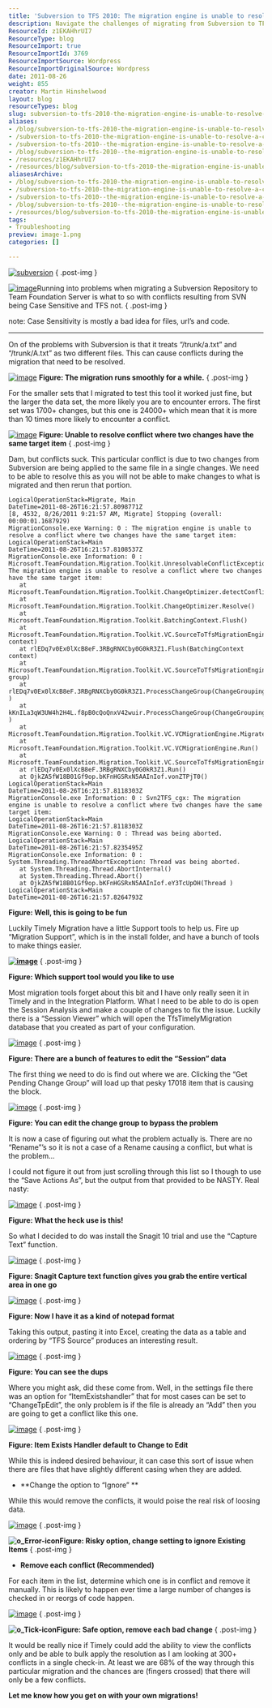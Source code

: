 ```yaml
---
title: 'Subversion to TFS 2010: The migration engine is unable to resolve a conflict where two changes have the same target item'
description: Navigate the challenges of migrating from Subversion to TFS 2010. Discover solutions for resolving conflicts and ensure a smooth transition for your projects.
ResourceId: z1EKAHhrUI7
ResourceType: blog
ResourceImport: true
ResourceImportId: 3769
ResourceImportSource: Wordpress
ResourceImportOriginalSource: Wordpress
date: 2011-08-26
weight: 855
creator: Martin Hinshelwood
layout: blog
resourceTypes: blog
slug: subversion-to-tfs-2010-the-migration-engine-is-unable-to-resolve-a-conflict-where-two-changes-have-the-same-target-item
aliases:
- /blog/subversion-to-tfs-2010-the-migration-engine-is-unable-to-resolve-a-conflict-where-two-changes-have-the-same-target-item
- /subversion-to-tfs-2010-the-migration-engine-is-unable-to-resolve-a-conflict-where-two-changes-have-the-same-target-item
- /subversion-to-tfs-2010--the-migration-engine-is-unable-to-resolve-a-conflict-where-two-changes-have-the-same-target-item
- /blog/subversion-to-tfs-2010--the-migration-engine-is-unable-to-resolve-a-conflict-where-two-changes-have-the-same-target-item
- /resources/z1EKAHhrUI7
- /resources/blog/subversion-to-tfs-2010-the-migration-engine-is-unable-to-resolve-a-conflict-where-two-changes-have-the-same-target-item
aliasesArchive:
- /blog/subversion-to-tfs-2010-the-migration-engine-is-unable-to-resolve-a-conflict-where-two-changes-have-the-same-target-item
- /subversion-to-tfs-2010-the-migration-engine-is-unable-to-resolve-a-conflict-where-two-changes-have-the-same-target-item
- /subversion-to-tfs-2010--the-migration-engine-is-unable-to-resolve-a-conflict-where-two-changes-have-the-same-target-item
- /blog/subversion-to-tfs-2010--the-migration-engine-is-unable-to-resolve-a-conflict-where-two-changes-have-the-same-target-item
- /resources/blog/subversion-to-tfs-2010-the-migration-engine-is-unable-to-resolve-a-conflict-where-two-changes-have-the-same-target-item
tags:
- Troubleshooting
preview: image-1.png
categories: []

---
```

[![subversion](images/subversion_thumb-17-17.png "subversion")](http://blog.hinshelwood.com/files/2011/08/subversion1.png)
{ .post-img }

[![image](images/image_thumb-1-1.png "image")](http://blog.hinshelwood.com/files/2011/08/image4.png)Running into problems when migrating a Subversion Repository to Team Foundation Server is what to so with conflicts resulting from SVN being Case Sensitive and TFS not.
{ .post-img }

note: Case Sensitivity is mostly a bad idea for files, url’s and code.

---

On of the problems with Subversion is that it treats “/trunk/a.txt” and “/trunk/A.txt” as two different files. This can cause conflicts during the migration that need to be resolved.

[![image](images/image_thumb1-2-2.png "image")](http://blog.hinshelwood.com/files/2011/08/image5.png) **Figure: The migration runs smoothly for a while.**
{ .post-img }

For the smaller sets that I migrated to test this tool it worked just fine, but the larger the data set, the more likely you are to encounter errors. The first set was 1700+ changes, but this one is 24000+ which mean that it is more than 10 times more likely to encounter a conflict.

[![image](images/image_thumb2-6-6.png "image")](http://blog.hinshelwood.com/files/2011/08/image6.png) **Figure: Unable to resolve conflict where two changes have the same target item**
{ .post-img }

Dam, but conflicts suck. This particular conflict is due to two changes from Subversion are being applied to the same file in a single changes. We need to be able to resolve this as you will not be able to make changes to what is migrated and then rerun that portion.

```
LogicalOperationStack=Migrate, Main
DateTime=2011-08-26T16:21:57.8098771Z
[8, 4532, 8/26/2011 9:21:57 AM, Migrate] Stopping (overall: 00:00:01.1687929)
MigrationConsole.exe Warning: 0 : The migration engine is unable to resolve a conflict where two changes have the same target item:
LogicalOperationStack=Main
DateTime=2011-08-26T16:21:57.8108537Z
MigrationConsole.exe Information: 0 : Microsoft.TeamFoundation.Migration.Toolkit.UnresolvableConflictException: The migration engine is unable to resolve a conflict where two changes have the same target item:
   at Microsoft.TeamFoundation.Migration.Toolkit.ChangeOptimizer.detectConflicts()
   at Microsoft.TeamFoundation.Migration.Toolkit.ChangeOptimizer.Resolve()
   at Microsoft.TeamFoundation.Migration.Toolkit.BatchingContext.Flush()
   at Microsoft.TeamFoundation.Migration.Toolkit.VC.SourceToTfsMigrationEngine.Flush(BatchingContext context)
   at rlEDq7v0Ex0lXcB8eF.3RBgRNXCby0G0kR3Z1.Flush(BatchingContext context)
   at Microsoft.TeamFoundation.Migration.Toolkit.VC.SourceToTfsMigrationEngine.ProcessChangeGroup(ChangeGrouping group)
   at rlEDq7v0Ex0lXcB8eF.3RBgRNXCby0G0kR3Z1.ProcessChangeGroup(ChangeGrouping )
   at kKnILa3qW3UW4h2H4L.f8pB0cQoQnxV42wuir.ProcessChangeGroup(ChangeGrouping )
   at Microsoft.TeamFoundation.Migration.Toolkit.VC.VCMigrationEngine.MigrateEach()
   at Microsoft.TeamFoundation.Migration.Toolkit.VC.VCMigrationEngine.Run()
   at Microsoft.TeamFoundation.Migration.Toolkit.VC.SourceToTfsMigrationEngine.Run()
   at rlEDq7v0Ex0lXcB8eF.3RBgRNXCby0G0kR3Z1.Run()
   at OjkZA5fW18B01Gf9op.bKFnHGSRxN5AAInIof.vonZTPjT0()
LogicalOperationStack=Main
DateTime=2011-08-26T16:21:57.8118303Z
MigrationConsole.exe Information: 0 : Svn2TFS_cgx: The migration engine is unable to resolve a conflict where two changes have the same target item:
LogicalOperationStack=Main
DateTime=2011-08-26T16:21:57.8118303Z
MigrationConsole.exe Warning: 0 : Thread was being aborted.
LogicalOperationStack=Main
DateTime=2011-08-26T16:21:57.8235495Z
MigrationConsole.exe Information: 0 : System.Threading.ThreadAbortException: Thread was being aborted.
   at System.Threading.Thread.AbortInternal()
   at System.Threading.Thread.Abort()
   at OjkZA5fW18B01Gf9op.bKFnHGSRxN5AAInIof.eY3TcUpOH(Thread )
LogicalOperationStack=Main
DateTime=2011-08-26T16:21:57.8264793Z
```

**Figure: Well, this is going to be fun**

Luckily Timely Migration have a little Support tools to help us. Fire up “Migration Support”, which is in the install folder, and have a bunch of tools to make things easier.

[**![image](images/image_thumb3-7-7.png "image")**](http://blog.hinshelwood.com/files/2011/08/image7.png)
{ .post-img }

**Figure: Which support tool would you like to use**

Most migration tools forget about this bit and I have only really seen it in Timely and in the Integration Platform. What I need to be able to do is open the Session Analysis and make a couple of changes to fix the issue. Luckily there is a “Session Viewer” which will open the TfsTimelyMigration database that you created as part of your configuration.

[![image](images/image_thumb4-8-8.png "image")](http://blog.hinshelwood.com/files/2011/08/image8.png)
{ .post-img }

**Figure: There are a bunch of features to edit the “Session” data**

The first thing we need to do is find out where we are. Clicking the “Get Pending Change Group” will load up that pesky 17018 item that is causing the block.

[![image](images/image_thumb5-9-9.png "image")](http://blog.hinshelwood.com/files/2011/08/image9.png)
{ .post-img }

**Figure: You can edit the change group to bypass the problem**

It is now a case of figuring out what the problem actually is. There are no “Rename”’s so it is not a case of a Rename causing a conflict, but what is the problem…

I could not figure it out from just scrolling through this list so I though to use the “Save Actions As”, but the output from that provided to be NASTY. Real nasty:

[![image](images/image_thumb6-10-10.png "image")](http://blog.hinshelwood.com/files/2011/08/image10.png)
{ .post-img }

**Figure: What the heck use is this!**

So what I decided to do was install the Snagit 10 trial and use the “Capture Text” function.

[![image](images/image_thumb7-11-11.png "image")](http://blog.hinshelwood.com/files/2011/08/image11.png)
{ .post-img }

**Figure: Snagit Capture text function gives you grab the entire vertical area in one go**

[![image](images/image_thumb8-12-12.png "image")](http://blog.hinshelwood.com/files/2011/08/image12.png)
{ .post-img }

**Figure: Now I have it as a kind of notepad format**

Taking this output, pasting it into Excel, creating the data as a table and ordering by “TFS Source” produces an interesting result.

[![image](images/image_thumb9-13-13.png "image")](http://blog.hinshelwood.com/files/2011/08/image13.png)
{ .post-img }

**Figure: You can see the dups**

Where you might ask, did these come from. Well, in the settings file there was an option for “ItemExistshandler” that for most cases can be set to “ChangeTpEdit”, the only problem is if the file is already an “Add” then you are going to get a conflict like this one.

[![image](images/image_thumb10-3-3.png "image")](http://blog.hinshelwood.com/files/2011/08/image14.png)
{ .post-img }

**Figure: Item Exists Handler default to Change to Edit**

While this is indeed desired behaviour, it can case this sort of issue when there are files that have slightly different casing when they are added.

- \*\*Change the option to “Ignore”
  \*\*

While this would remove the conflicts, it would poise the real risk of loosing data.

[![image](images/image_thumb11-4-4.png "image")](http://blog.hinshelwood.com/files/2011/08/image15.png)
{ .post-img }

**![o_Error-icon](images/o_Error-icon-15-15.png "o_Error-icon")Figure: Risky option, change setting to ignore Existing Items**
{ .post-img }

- **Remove each conflict (Recommended)**

For each item in the list, determine which one is in conflict and remove it manually. This is likely to happen ever time a large number of changes is checked in or reorgs of code happen.

[![image](images/image_thumb12-5-5.png "image")](http://blog.hinshelwood.com/files/2011/08/image16.png)
{ .post-img }

**![o_Tick-icon](images/o_Tick-icon-16-16.png "o_Tick-icon")Figure: Safe option, remove each bad change**
{ .post-img }

It would be really nice if Timely could add the ability to view the conflicts only and be able to bulk apply the resolution as I am looking at 300+ conflicts in a single check-in. At least we are 68% of the way through this particular migration and the chances are (fingers crossed) that there will only be a few conflicts.

**Let me know how you get on with your own migrations!**
